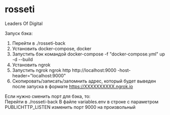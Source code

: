 # rosseti
Leaders Of Digital

Запуск бэка:

1. Перейти в ./rosseti-back
1. Установить docker-compose, docker
1. Запустить бэк командой docker-compose -f "docker-compose.yml" up -d --build
1. Установить ngrok
1. Запустить ngrok ngrok http http://localhost:9000 -host-header="localhost:9000"
1. Скопировать/записать/запомнить адрес, который будет выведен после запуска в формате https://XXXXXXXXXX.ngrok.io
  
Если нужно сменить порт для бэка, то:  
Перейти в ./rosseti-back
В файле variables.env в строке с параметром PUBLICHTTP_LISTEN изменить порт 9000 на произвольный
